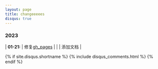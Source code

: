 ```yaml
---
layout: page
title: changeeeees
disqus: true
---
```


### 2023

| **01-21:** | 修复[gh_pages](https://hsiangnianian.github.io/OlivaSubHlp/) |
| | 添加文档 |

{% if site.disqus.shortname %}
  {% include disqus_comments.html %}
{% endif %}

